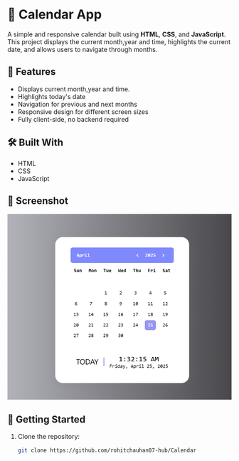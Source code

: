 # 📅 Calendar App

A simple and responsive calendar built using **HTML**, **CSS**, and **JavaScript**. This project displays the current month,year and time, highlights the current date, and allows users to navigate through months.

## 🔧 Features

- Displays current month,year and time.
- Highlights today's date
- Navigation for previous and next months
- Responsive design for different screen sizes
- Fully client-side, no backend required

## 🛠️ Built With

- HTML  
- CSS 
- JavaScript

## 📸 Screenshot

![Calendar Screenshot](Screenshot.png)

## 🚀 Getting Started

1. Clone the repository:
   ```bash
   git clone https://github.com/rohitchauhan07-hub/Calendar

